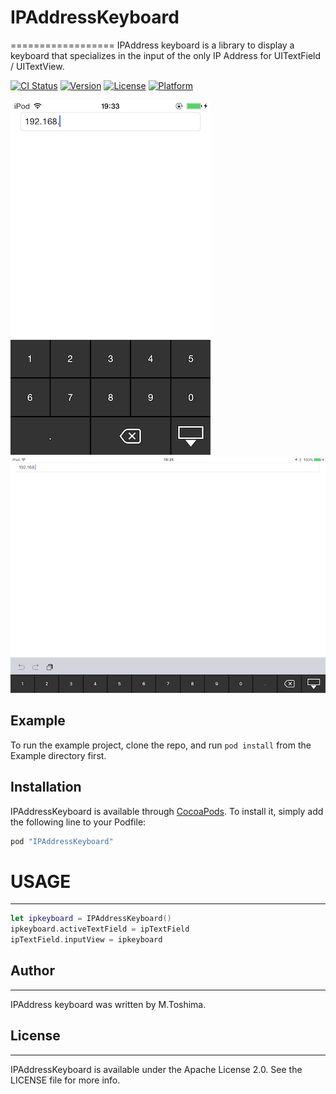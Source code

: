# IPAddressKeyboard
==================
IPAddress keyboard is a library to display a keyboard that specializes in the input of the only IP Address for UITextField / UITextView.
  
[![CI Status](http://img.shields.io/travis/戸嶋誠/IPAddressKeyboard.svg?style=flat)](https://travis-ci.org/戸嶋誠/IPAddressKeyboard)
[![Version](https://img.shields.io/cocoapods/v/IPAddressKeyboard.svg?style=flat)](http://cocoapods.org/pods/IPAddressKeyboard)
[![License](https://img.shields.io/cocoapods/l/IPAddressKeyboard.svg?style=flat)](http://cocoapods.org/pods/IPAddressKeyboard)
[![Platform](https://img.shields.io/cocoapods/p/IPAddressKeyboard.svg?style=flat)](http://cocoapods.org/pods/IPAddressKeyboard)

![iPhone screenshot](assets/screenshot.png)
![iPad screenshot](assets/screenshot~ipad.png)

## Example

To run the example project, clone the repo, and run `pod install` from the Example directory first.

## Installation

IPAddressKeyboard is available through [CocoaPods](http://cocoapods.org). To install
it, simply add the following line to your Podfile:

```ruby
pod "IPAddressKeyboard"
```
# USAGE #
----------
```swift
let ipkeyboard = IPAddressKeyboard()
ipkeyboard.activeTextField = ipTextField
ipTextField.inputView = ipkeyboard
```

## Author
----------

IPAddress keyboard was written by M.Toshima.

## License
----------
IPAddressKeyboard is available under the Apache License 2.0. See the LICENSE file for more info.
